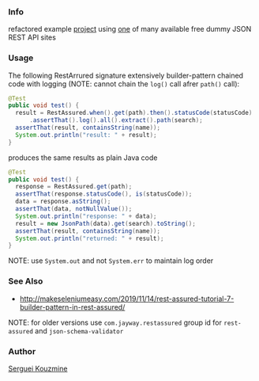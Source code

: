 ### Info

refactored example [project](https://github.com/swtestacademy/RestAssuredExample) using [one](https://gorest.co.in)
of many available free dummy JSON REST API sites
### Usage

The following RestArrured signature extensively builder-pattern chained code with logging (NOTE: cannot chain the `log()` call afrer `path()` call):
```java
@Test
public void test() {
  result = RestAssured.when().get(path).then().statusCode(statusCode)
      .assertThat().log().all().extract().path(search);
  assertThat(result, containsString(name));		
  System.out.println("result: " + result);
}
```
produces the same results as plain Java code
```java
@Test
public void test() {
  response = RestAssured.get(path);
  assertThat(response.statusCode(), is(statusCode));
  data = response.asString();
  assertThat(data, notNullValue());
  System.out.println("response: " + data);
  result = new JsonPath(data).get(search).toString();
  assertThat(result, containsString(name));
  System.out.println("returned: " + result);
}
```
NOTE: use `System.out` and not `System.err` to maintain log order
### See Also 
  * http://makeseleniumeasy.com/2019/11/14/rest-assured-tutorial-7-builder-pattern-in-rest-assured/

NOTE: for older versions use `com.jayway.restassured` group id  for `rest-assured` and `json-schema-validator`

### Author
[Serguei Kouzmine](kouzmine_serguei@yahoo.com)

